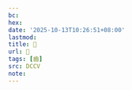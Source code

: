 ```yaml
---
bc:
hex:
date: '2025-10-13T10:26:51+08:00'
lastmod:
title: 􂣐
url: 􂣐
tags: [齒]
src: DCCV
note:
---
```

